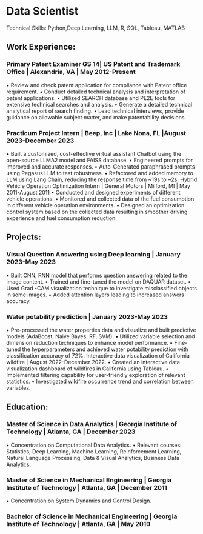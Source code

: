 # Data Scientist
Technical Skills: Python,Deep Learning, LLM, R, SQL, Tableau, MATLAB

##  Work Experience:
### Primary Patent Examiner GS 14| US Patent and Trademark Office | Alexandria, VA | May 2012-Present
•	Review and check patent application for compliance with Patent office requirement.
•	Conduct detailed technical analysis and interpretation of patent applications.
•	Utilized SEARCH database and PE2E tools for extensive technical searches and analysis.
•	Generate a detailed technical analytical report of search finding.
•	Lead technical interviews, provide guidance on allowable subject matter, and make patentability decisions. 
### Practicum Project Intern | Beep, Inc | Lake Nona, FL |August 2023-December 2023
•	Built a customized, cost-effective virtual assistant Chatbot using the open-source LLMA2 model and FAISS database.
•	Engineered prompts for improved and accurate responses.
•	Auto-Generated paraphrased prompts using Pegasus LLM to test robustness.
•	Refactored and added memory to LLM using Lang Chain, reducing the response time from ~19s to ~2s.
Hybrid Vehicle Operation Optimization Intern | General Motors | Milford, MI | May 2011-August 2011
•	Conducted and designed experiments of different vehicle operations.
•	Monitored and collected data of the fuel consumption in different vehicle operation environments. 
•	Designed an optimization control system based on the collected data resulting in smoother driving experience and fuel consumption reduction.
## Projects:
### Visual Question Answering using Deep learning | January 2023-May 2023
•	Built CNN, RNN model that performs question answering related to the image content.
•	Trained and fine-tuned the model on DAQUAR dataset.
•	Used Grad -CAM visualization technique to investigate misclassified objects in some images. 
•	Added attention layers leading to increased answers accuracy.
### Water potability prediction | January 2023-May 2023
•	Pre-processed the water properties data and visualize and built predictive models (AdaBoost, Naive Bayes, RF, SVM).
•	Utilized variable selection and dimension reduction techniques to enhance model performance.
•	Fine-tuned the hyperparameters and achieved water potability prediction with classification accuracy of 72%.
Interactive data visualization of California wildfire | August 2022-December 2022.
•	Created an interactive data visualization dashboard of wildfires in California using Tableau.
•	Implemented filtering capability for user-friendly exploration of relevant statistics.
•	Investigated wildfire occurrence trend and correlation between variables. 
## Education:
### Master of Science in Data Analytics | Georgia Institute of Technology | Atlanta, GA | December 2023
•	Concentration on Computational Data Analytics.
•	Relevant courses: Statistics, Deep Learning, Machine Learning, Reinforcement Learning, Natural Language Processing, Data & Visual Analytics, Business Data Analytics.
### Master of Science in Mechanical Engineering | Georgia Institute of Technology | Atlanta, GA | December 2011
•	Concentration on System Dynamics and Control Design.
### Bachelor of Science in Mechanical Engineering | Georgia Institute of Technology | Atlanta, GA | May 2010
